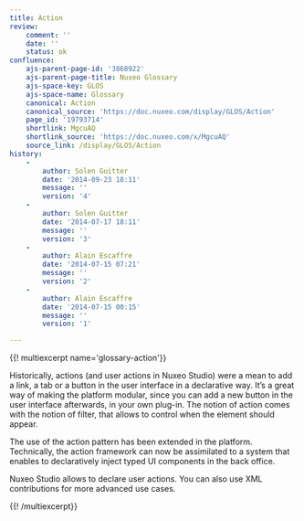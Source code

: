 ```yaml
---
title: Action
review:
    comment: ''
    date: ''
    status: ok
confluence:
    ajs-parent-page-id: '3868922'
    ajs-parent-page-title: Nuxeo Glossary
    ajs-space-key: GLOS
    ajs-space-name: Glossary
    canonical: Action
    canonical_source: 'https://doc.nuxeo.com/display/GLOS/Action'
    page_id: '19793714'
    shortlink: MgcuAQ
    shortlink_source: 'https://doc.nuxeo.com/x/MgcuAQ'
    source_link: /display/GLOS/Action
history:
    - 
        author: Solen Guitter
        date: '2014-09-23 18:11'
        message: ''
        version: '4'
    - 
        author: Solen Guitter
        date: '2014-07-17 18:11'
        message: ''
        version: '3'
    - 
        author: Alain Escaffre
        date: '2014-07-15 07:21'
        message: ''
        version: '2'
    - 
        author: Alain Escaffre
        date: '2014-07-15 00:15'
        message: ''
        version: '1'

---
```

{{! multiexcerpt name='glossary-action'}}

Historically, actions (and user actions in Nuxeo Studio) were a mean to add a link, a tab or a button in the user interface in a declarative way. It&rsquo;s a great way of making the platform modular, since you can add a new button in the user interface afterwards, in your own plug-in. The notion of action comes with the notion of filter, that allows to control when the element should appear.

The use of the action pattern has been extended in the platform. Technically, the action framework can now be assimilated to a system that enables to declaratively inject typed UI components in the back office.

Nuxeo Studio allows to declare user actions. You can also use XML contributions for more advanced use cases.

{{! /multiexcerpt}}

&nbsp;

&nbsp;